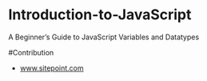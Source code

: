 # Introduction-to-JavaScript
A Beginner’s Guide to JavaScript Variables and Datatypes

#Contribution
- www.sitepoint.com
